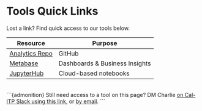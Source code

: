 # Tools Quick Links
Lost a link? Find quick access to our tools below.

| Resource | Purpose |
| -------- | -------- |
| [Analytics Repo](https://github.com/cal-itp/data-analyses) | GitHub |
| [Metabase](https://dashboards.calitp.org/) | Dashboards & Business Insights |
| [JupyterHub](https://hubtest.k8s.calitp.jarv.us/) | Cloud-based notebooks |

<br/>
```{admonition} Still need access to a tool on this page?
DM Charlie <a href="https://cal-itp.slack.com/team/U027GAVHFST" target="_blank">on Cal-ITP Slack using this link</a>, or <a href="mailto: charlie.c@jarv.us?subject=Cal-ITP Access Issues&body=I need access to:" target="_blank">by email</a>.
```
